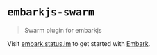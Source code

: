 # `embarkjs-swarm`

> Swarm plugin for embarkjs

Visit [embark.status.im](https://embark.status.im/) to get started with
[Embark](https://github.com/embark-framework/embark).
